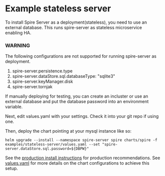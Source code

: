 # Example stateless server

To install Spire Server as a deployment(stateless), you need to use an external database. This runs spire-server as stateless microservice enabling HA.

### WARNING
The following configurations are not supported for running spire-server as deployment.
1. spire-server.persistence.type
2. spire-server.dataStore.sql.databaseType: "sqlite3"
3. spire-server.keyManager.disk
4. spire-server.tornjak

If manually deploying for testing, you can create an incluster or use an external database and put the database password into an environment variable.

Next, edit values.yaml with your settings. Check it into your git repo if using one.

Then, deploy the chart pointing at your mysql instance like so:

```shell
helm upgrade --install --namespace spire-server spire charts/spire -f examples/stateless-server/values.yaml --set "spire-server.dataStore.sql.password=${DBPW}"
```

See the [production install instructions](https://artifacthub.io/packages/helm/spiffe/spire#production) for production recommendations.
See [values.yaml](./values.yaml) for more details on the chart configurations to achieve this setup.

